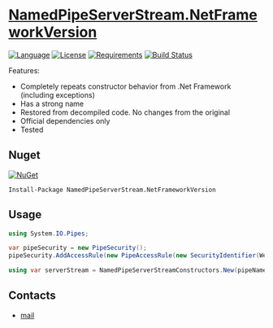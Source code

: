 # [NamedPipeServerStream.NetFrameworkVersion](https://github.com/HavenDV/NamedPipeServerStream.NetFrameworkVersion/) 

[![Language](https://img.shields.io/badge/language-C%23-blue.svg?style=flat-square)](https://github.com/HavenDV/NamedPipeServerStream.NetFrameworkVersion/search?l=C%23&o=desc&s=&type=Code) 
[![License](https://img.shields.io/github/license/HavenDV/NamedPipeServerStream.NetFrameworkVersion.svg?label=License&maxAge=86400)](LICENSE.md) 
[![Requirements](https://img.shields.io/badge/Requirements-.NET%20Standard%202.0-blue.svg)](https://github.com/dotnet/standard/blob/master/docs/versions/netstandard2.0.md)
[![Build Status](https://github.com/HavenDV/NamedPipeServerStream.NetFrameworkVersion/actions/workflows/dotnet.yml/badge.svg)](https://github.com/HavenDV/NamedPipeServerStream.NetFrameworkVersion/actions/workflows/dotnet.yml)

Features:
- Completely repeats constructor behavior from .Net Framework (including exceptions)
- Has a strong name
- Restored from decompiled code. No changes from the original
- Official dependencies only
- Tested

## Nuget

[![NuGet](https://img.shields.io/nuget/dt/NamedPipeServerStream.NetFrameworkVersion.svg?style=flat-square&label=NamedPipeServerStream.NetFrameworkVersion)](https://www.nuget.org/packages/NamedPipeServerStream.NetFrameworkVersion/)

```
Install-Package NamedPipeServerStream.NetFrameworkVersion
```

## Usage

```csharp
using System.IO.Pipes;

var pipeSecurity = new PipeSecurity();
pipeSecurity.AddAccessRule(new PipeAccessRule(new SecurityIdentifier(WellKnownSidType.BuiltinUsersSid, null), PipeAccessRights.ReadWrite, AccessControlType.Allow));

using var serverStream = NamedPipeServerStreamConstructors.New(pipeName, PipeDirection.InOut, 1, PipeTransmissionMode.Byte, PipeOptions.Asynchronous | PipeOptions.WriteThrough, 0, 0, pipeSecurity);
```

## Contacts
* [mail](mailto:havendv@gmail.com)